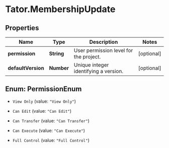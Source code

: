 # Tator.MembershipUpdate

## Properties

Name | Type | Description | Notes
------------ | ------------- | ------------- | -------------
**permission** | **String** | User permission level for the project. | [optional] 
**defaultVersion** | **Number** | Unique integer identifying a version. | [optional] 



## Enum: PermissionEnum


* `View Only` (value: `"View Only"`)

* `Can Edit` (value: `"Can Edit"`)

* `Can Transfer` (value: `"Can Transfer"`)

* `Can Execute` (value: `"Can Execute"`)

* `Full Control` (value: `"Full Control"`)




